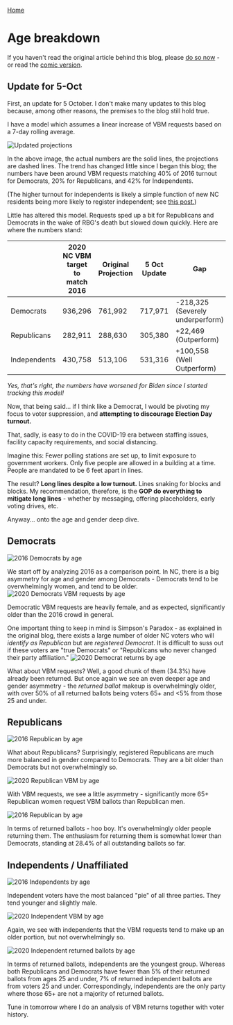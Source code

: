 
[Home](https://joeisdone.github.io/)

# Age breakdown
If you haven't read the original article behind this blog, please [do so now](https://joeisdone.github.io/) - or read the [comic version](https://joeisdone.github.io/comic.html).

## Update for 5-Oct
First, an update for 5 October. I don't make many updates to this blog because, among other reasons, the premises to the blog still hold true.

I have a model which assumes a linear increase of VBM requests based on a 7-day rolling average. 

![Updated projections](https://joeisdone.github.io/images/age/updated-projections.png)

In the above image, the actual numbers are the solid lines, the projections are dashed lines. The trend has changed little since I began this blog; the numbers have been around VBM requests matching 40% of 2016 turnout for Democrats, 20% for Republicans, and 42% for Independents. 

(The higher turnout for independents is likely a simple function of new NC residents being more likely to register independent; see [this post.](https://joeisdone.github.io/independents.html))

Little has altered this model. Requests sped up a bit for Republicans and Democrats in the wake of RBG's death but slowed down quickly. Here are where the numbers stand: 

|   | 2020 NC VBM target to match 2016 | Original Projection | 5 Oct Update  | Gap |
| ------------- | ------------- | ------------- | ------------- | ------------- |
| Democrats  | 936,296  | 761,992 | 717,971 | -218,325 (Severely underperform) | 
| Republicans | 282,911  | 288,630 | 305,380 | +22,469 (Outperform) |
| Independents  | 430,758  | 513,106 | 531,316 | +100,558 (Well Outperform) |

*Yes, that's right, the numbers have worsened for Biden since I started tracking this model!*  
  
Now, that being said... if I think like a Democrat, I would be pivoting my focus to voter suppression, and **attempting to discourage Election Day turnout.** 

That, sadly, is easy to do in the COVID-19 era between staffing issues, facility capacity requirements, and social distancing. 

Imagine this: Fewer polling stations are set up, to limit exposure to government workers. Only five people are allowed in a building at a time. People are mandated to be 6 feet apart in lines.  
  
The result? **Long lines despite a low turnout.** Lines snaking for blocks and blocks. My recommendation, therefore, is the **GOP do everything to mitigate long lines** - whether by messaging, offering placeholders, early voting drives, etc. 

Anyway... onto the age and gender deep dive.  

## Democrats

![2016 Democrats by age](https://joeisdone.github.io/images/age/2016-democrat-age.png)

We start off by analyzing 2016 as a comparison point. In NC, there is a big asymmetry for age and gender among Democrats - Democrats tend to be overwhelmingly women, and tend to be older. 
![2020 Democrats VBM requests by age](https://joeisdone.github.io/images/age/vbm-democrat-age.png)

Democratic VBM requests are heavily female, and as expected, significantly older than the 2016 crowd in general. 

One important thing to keep in mind is Simpson's Paradox - as explained in the original blog, there exists a large number of older NC voters who will *identify as Republican* but are *registered Democrat*. It is difficult to suss out if these voters are "true Democrats" or "Republicans who never changed their party affiliation."
![2020 Democrat returns by age](https://joeisdone.github.io/images/age/returned-democrat-age.png)

What about VBM requests? Well, a good chunk of them (34.3%) have already been returned. But once again we see an even deeper age and gender asymmetry - the *returned ballot* makeup is overwhelmingly older, with over 50% of all returned ballots being voters 65+ and <5% from those 25 and under. 

## Republicans

![2016 Republican by age](https://joeisdone.github.io/images/age/2016-republican-age.png)

What about Republicans? Surprisingly, registered Republicans are much more balanced in gender compared to Democrats. They are a bit older than Democrats but not overwhelmingly so. 

![2020 Republican VBM by age](https://joeisdone.github.io/images/age/vbm-republican-age.png)

With VBM requests, we see a little asymmetry - significantly more 65+ Republican women request VBM ballots than Republican men. 

![2016 Republican by age](https://joeisdone.github.io/images/age/returned-republican-age.png)

In terms of returned ballots - hoo boy. It's overwhelmingly older people returning them. The enthusiasm for returning them is somewhat lower than Democrats, standing at 28.4% of all outstanding ballots so far. 

## Independents / Unaffiliated 

![2016 Independents by age](https://joeisdone.github.io/images/age/2016-independent-age.png)

Independent voters have the most balanced "pie" of all three parties. They tend younger and slightly male. 

![2020 Independent VBM by age](https://joeisdone.github.io/images/age/vbm-independent-age.png)

Again, we see with independents that the VBM requests tend to make up an older portion, but not overwhelmingly so. 

![2020 Independent returned ballots by age](https://joeisdone.github.io/images/age/returned-independent-age.png)

In terms of returned ballots, independents are the youngest group. Whereas both Republicans and Democrats have fewer than 5% of their returned ballots from ages 25 and under, 7% of returned independent ballots are from voters 25 and under. Correspondingly, independents are the only party where those 65+ are not a majority of returned ballots.

Tune in tomorrow where I do an analysis of VBM returns together with voter history. 
